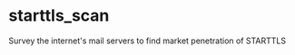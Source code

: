 starttls_scan
=============

Survey the internet's mail servers to find market penetration of STARTTLS
